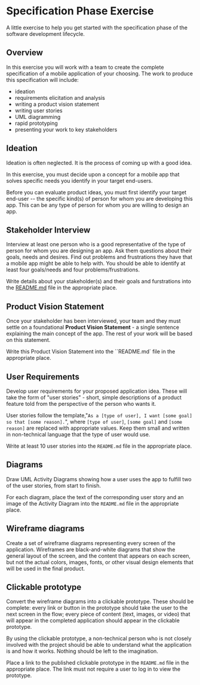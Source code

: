 # Specification Phase Exercise

A little exercise to help you get started with the specification phase of the software development lifecycle.

## Overview

In this exercise you will work with a team to create the complete specification of a mobile application of your choosing. The work to produce this specification will include:

- ideation
- requirements elicitation and analysis
- writing a product vision statement
- writing user stories
- UML diagramming
- rapid prototyping
- presenting your work to key stakeholders

## Ideation

Ideation is often neglected. It is the process of coming up with a good idea.

In this exercise, you must decide upon a concept for a mobile app that solves specific needs you identify in your target end-users.

Before you can evaluate product ideas, you must first identify your target end-user -- the specific kind(s) of person for whom you are developing this app. This can be any type of person for whom you are willing to design an app.

## Stakeholder Interview

Interview at least one person who is a good representative of the type of person for whom you are designing an app. Ask them questions about their goals, needs and desires. Find out problems and frustrations they have that a mobile app might be able to help with. You should be able to identify at least four goals/needs and four problems/frustrations.

Write details about your stakeholder(s) and their goals and furstrations into the [README.md](./README.md) file in the appropriate place.

## Product Vision Statement

Once your stakeholder has been interviewed, your team and they must settle on a foundational **Product Vision Statement** - a single sentence explaining the main concept of the app. The rest of your work will be based on this statement.

Write this Product Vision Statement into the ``README.md` file in the appropriate place.

## User Requirements

Develop user requirements for your proposed application idea. These will take the form of "user stories" - short, simple descriptions of a product feature told from the perspective of the person who wants it.

User stories follow the template,"`As a [type of user], I want [some goal] so that [some reason].`", where `[type of user]`, `[some goal]` and `[some reason]` are replaced with appropriate values. Keep them small and written in non-technical language that the type of user would use.

Write at least 10 user stories into the `README.md` file in the appropriate place.

## Diagrams

Draw UML Activity Diagrams showing how a user uses the app to fulfill two of the user stories, from start to finish.

For each diagram, place the text of the corresponding user story and an image of the Activity Diagram into the `README.md` file in the appropriate place.

## Wireframe diagrams

Create a set of wireframe diagrams representing every screen of the application. Wireframes are black-and-white diagrams that show the general layout of the screen, and the content that appears on each screen, but not the actual colors, images, fonts, or other visual design elements that will be used in the final product.

## Clickable prototype

Convert the wireframe diagrams into a clickable prototype. These should be complete: every link or button in the prototype should take the user to the next screen in the flow; every piece of content (text, images, or video) that will appear in the completed application should appear in the clickable prototype.

By using the clickable prototype, a non-technical person who is not closely involved with the project should be able to understand what the application is and how it works. Nothing should be left to the imagination.

Place a link to the published clickable prototype in the `README.md` file in the appropriate place. The link must not require a user to log in to view the prototype.
